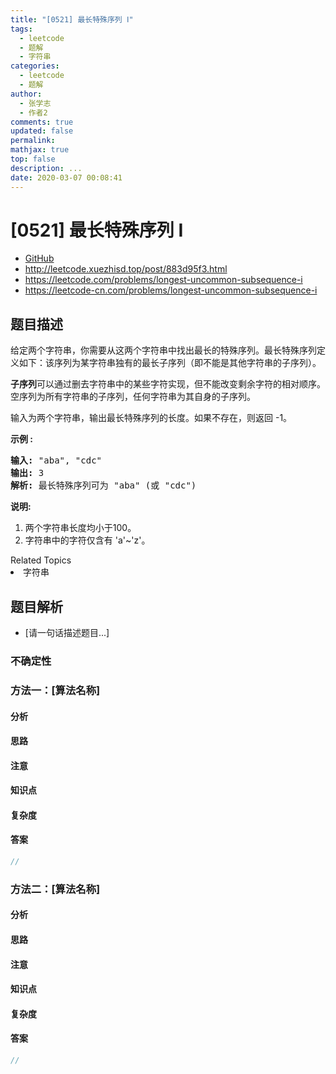 ```yaml
---
title: "[0521] 最长特殊序列 Ⅰ"
tags:
  - leetcode
  - 题解
  - 字符串
categories:
  - leetcode
  - 题解
author:
  - 张学志
  - 作者2
comments: true
updated: false
permalink:
mathjax: true
top: false
description: ...
date: 2020-03-07 00:08:41
---
```



# [0521] 最长特殊序列 Ⅰ
* [GitHub](https://github.com/algoboy101/LeetCodeCrowdsource/tree/master/_posts/QA/%5B0521%5D%20%E6%9C%80%E9%95%BF%E7%89%B9%E6%AE%8A%E5%BA%8F%E5%88%97%20%E2%85%A0.md)
* http://leetcode.xuezhisd.top/post/883d95f3.html
* https://leetcode.com/problems/longest-uncommon-subsequence-i
* https://leetcode-cn.com/problems/longest-uncommon-subsequence-i


## 题目描述

<p>给定两个字符串，你需要从这两个字符串中找出最长的特殊序列。最长特殊序列定义如下：该序列为某字符串独有的最长子序列（即不能是其他字符串的子序列）。</p>

<p><strong>子序列</strong>可以通过删去字符串中的某些字符实现，但不能改变剩余字符的相对顺序。空序列为所有字符串的子序列，任何字符串为其自身的子序列。</p>

<p>输入为两个字符串，输出最长特殊序列的长度。如果不存在，则返回 -1。</p>

<p><strong>示例 :</strong></p>

<pre><strong>输入:</strong> &quot;aba&quot;, &quot;cdc&quot;
<strong>输出:</strong> 3
<strong>解析:</strong> 最长特殊序列可为 &quot;aba&quot; (或 &quot;cdc&quot;)
</pre>

<p><strong>说明:</strong></p>

<ol>
	<li>两个字符串长度均小于100。</li>
	<li>字符串中的字符仅含有&nbsp;&#39;a&#39;~&#39;z&#39;。</li>
</ol>
<div><div>Related Topics</div><div><li>字符串</li></div></div>


## 题目解析
* [请一句话描述题目...]

### 不确定性


### 方法一：[算法名称]

#### 分析

#### 思路

#### 注意

#### 知识点

#### 复杂度

#### 答案

```cpp
//
```


### 方法二：[算法名称]

#### 分析

#### 思路

#### 注意

#### 知识点

#### 复杂度

#### 答案

```cpp
//
```


